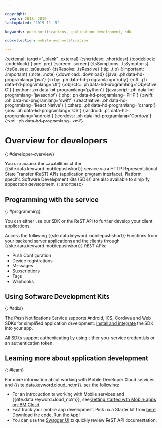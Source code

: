 ```yaml
---

copyright:
  years: 2018, 2019
lastupdated: "2019-11-15"

keywords: push notifications, application development, sdk

subcollection: mobile-pushnotification

---
```


{:external: target="_blank" .external}
{:shortdesc: .shortdesc}
{:codeblock: .codeblock}
{:pre: .pre}
{:screen: .screen}
{:tsSymptoms: .tsSymptoms}
{:tsCauses: .tsCauses}
{:tsResolve: .tsResolve}
{:tip: .tip}
{:important: .important}
{:note: .note}
{:download: .download}
{:java: .ph data-hd-programlang='java'}
{:ruby: .ph data-hd-programlang='ruby'}
{:c#: .ph data-hd-programlang='c#'}
{:objectc: .ph data-hd-programlang='Objective C'}
{:python: .ph data-hd-programlang='python'}
{:javascript: .ph data-hd-programlang='javascript'}
{:php: .ph data-hd-programlang='PHP'}
{:swift: .ph data-hd-programlang='swift'}
{:reactnative: .ph data-hd-programlang='React Native'}
{:csharp: .ph data-hd-programlang='csharp'}
{:ios: .ph data-hd-programlang='iOS'}
{:android: .ph data-hd-programlang='Android'}
{:cordova: .ph data-hd-programlang='Cordova'}
{:xml: .ph data-hd-programlang='xml'}

# Overview for developers
{: #developer-overview}

You can access the capabilities of the {{site.data.keyword.mobilepushshort}} service via a HTTP Representational State Transfer (ReST) APIs (application program interface). Platform specific Software Development Kits (SDKs) are also available to simplify application development.
{: shortdesc}

## Programming with the service
{: #programming}

You can either use our SDK or the ReST API to further develop your client applications.

Access the following {{site.data.keyword.mobilepushshort}} Functions from your backend server applications and the clients through {{site.data.keyword.mobilepushshort}} REST APIs:
- Push Configuration
- Device registrations
- Messages
- Subscriptions
- Tags
- Webhooks

## Using Software Development Kits
{: #sdks}

The Push Notifications Service supports Android, iOS, Cordova and Web SDKs for simplified application development. [Install and integrate](/docs/services/mobilepush?topic=mobile-pushnotification-install-sdk) the SDK into your app. 

All SDKs support authenticating by using either your service credentials or an authentication token.

## Learning more about application development
{: #learn}

For more information about working with Mobile Developer Cloud services and {{site.data.keyword.cloud_notm}}, see the following:

- For an introduction to working with Mobile services and {{site.data.keyword.cloud_notm}}, see [Getting started with Mobile apps on IBM Cloud](/docs/services/mobile?topic=mobile-getting-started).
- Fast track your mobile app development. Pick up a Starter kit from [here](https://cloud.ibm.com/developer/mobile/dashboard). Download the code. Run the App!
- You can use the [Swagger UI](https://eu-gb.imfpush.cloud.ibm.com/imfpush/) to quickly review ReST API documentation.
